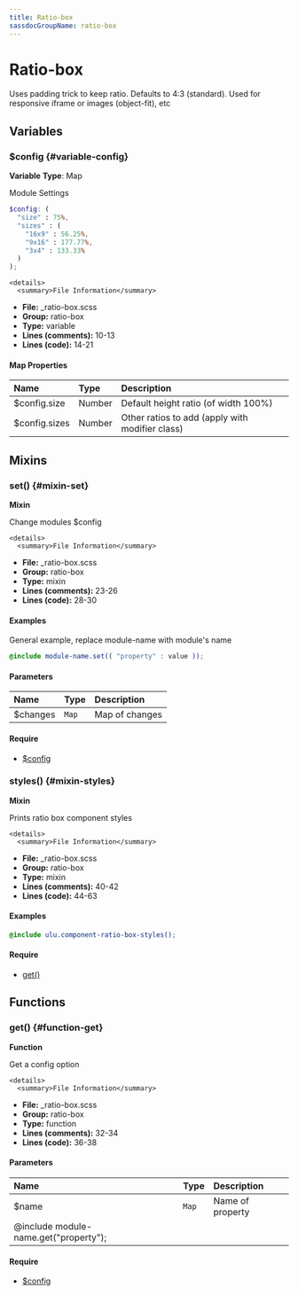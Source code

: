 ```yaml
---
title: Ratio-box
sassdocGroupName: ratio-box
---
```



# Ratio-box

Uses padding trick to keep ratio. Defaults to 4:3 (standard). Used for responsive iframe or images (object-fit), etc



## Variables




<div class="sassdoc-item-header">

###  $config {#variable-config}

  <div class="sassdoc-item-header__labels">
    <span class="tag tag--primary"><strong>Variable</strong></span> <span class="tag"><strong>Type</strong>: Map</span>
  </div>

</div>

  

Module Settings
    
    

``` scss
$config: (
  "size" : 75%,
  "sizes" : (
    "16x9" : 56.25%,
    "9x16" : 177.77%,
    "3x4" : 133.33%
  )
);
```
  

    <details>
      <summary>File Information</summary>
- **File:** _ratio-box.scss
- **Group:** ratio-box
- **Type:** variable
- **Lines (comments):** 10-13
- **Lines (code):** 14-21
    </details>
    

#### Map Properties


|Name|Type|Description|
|:--|:--|:--|
|$config.size|Number|Default height ratio (of width 100%)|
|$config.sizes|Number|Other ratios to add (apply with modifier class)|

    
  

## Mixins




<div class="sassdoc-item-header">

###  set() {#mixin-set}

  <div class="sassdoc-item-header__labels">
    <span class="tag tag--primary"><strong>Mixin</strong></span>
  </div>

</div>

  

Change modules $config
    
    

    <details>
      <summary>File Information</summary>
- **File:** _ratio-box.scss
- **Group:** ratio-box
- **Type:** mixin
- **Lines (comments):** 23-26
- **Lines (code):** 28-30
    </details>
    

#### Examples

General example, replace module-name with module's name      


``` scss
@include module-name.set(( "property" : value ));
```
  

      

#### Parameters


|Name|Type|Description|
|:--|:--|:--|
|$changes|`Map`|Map of changes|

    

#### Require

- [$config](/sass/components/adaptive-spacing/#variable-config)
  


<div class="sassdoc-item-header">

###  styles() {#mixin-styles}

  <div class="sassdoc-item-header__labels">
    <span class="tag tag--primary"><strong>Mixin</strong></span>
  </div>

</div>

  

Prints ratio box component styles
    
    

    <details>
      <summary>File Information</summary>
- **File:** _ratio-box.scss
- **Group:** ratio-box
- **Type:** mixin
- **Lines (comments):** 40-42
- **Lines (code):** 44-63
    </details>
    

#### Examples

      


``` scss
@include ulu.component-ratio-box-styles();
```
  

      

#### Require

- [get()](/sass/components/adaptive-spacing/#function-get)
  
  

## Functions




<div class="sassdoc-item-header">

###  get() {#function-get}

  <div class="sassdoc-item-header__labels">
    <span class="tag tag--primary"><strong>Function</strong></span>
  </div>

</div>

  

Get a config option
    
    

    <details>
      <summary>File Information</summary>
- **File:** _ratio-box.scss
- **Group:** ratio-box
- **Type:** function
- **Lines (comments):** 32-34
- **Lines (code):** 36-38
    </details>
    

#### Parameters


|Name|Type|Description|
|:--|:--|:--|
|$name|`Map`|Name of property
  @include module-name.get("property");|

    

#### Require

- [$config](/sass/components/adaptive-spacing/#variable-config)
  
  
  